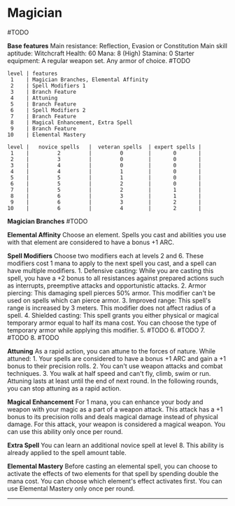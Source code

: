 # Magician
#TODO 

**Base features**
	Main resistance: Reflection, Evasion or Constitution
	Main skill aptitude: Witchcraft
	Health: 60
	Mana: 8 (High)
	Stamina: 0
	Starter equipment:
		A regular weapon set.
		Any armor of choice.
		#TODO 

```magician_class_features
level | features
 1    | Magician Branches, Elemental Affinity
 2    | Spell Modifiers 1
 3    | Branch Feature
 4    | Attuning
 5    | Branch Feature
 6    | Spell Modifiers 2
 7    | Branch Feature
 8    | Magical Enhancement, Extra Spell
 9    | Branch Feature
10    | Elemental Mastery
```

```magician_spell_amount
level |   novice spells   |  veteran spells  | expert spells |
 1    |         2         |         0        |       0       |
 2    |         3         |         0        |       0       |
 3    |         4         |         0        |       0       |
 4    |         4         |         1        |       0       |
 5    |         5         |         1        |       0       |
 6    |         5         |         2        |       0       |
 7    |         5         |         2        |       1       |
 8    |         6         |         3        |       1       |
 9    |         6         |         3        |       2       |
10    |         6         |         4        |       2       |
```

**Magician Branches**
	#TODO 

**Elemental Affinity**
	Choose an element. Spells you cast and abilities you use with that element are considered to have a bonus +1 ARC.

**Spell Modifiers**
	Choose two modifiers each at levels 2 and 6. 
	These modifiers cost 1 mana to apply to the next spell you cast, and a spell can have multiple modifiers.
	1. Defensive casting: 
		While you are casting this spell, you have a +2 bonus to all resistances against prepared actions such as interrupts, preemptive attacks and opportunistic attacks. 
	2. Armor piercing: 
		This damaging spell pierces 50% armor. This modifier can't be used on spells which can pierce armor.
	3. Improved range: 
		This spell's range is increased by 3 meters. This modifier does not affect radius of a spell.
	4. Shielded casting:
		This spell grants you either physical or magical temporary armor equal to half its mana cost. You can choose the type of temporary armor while applying this modifier.
	5. #TODO 
	6. #TODO 
	7. #TODO 
	8. #TODO 

**Attuning**
	As a rapid action, you can attune to the forces of nature. While attuned:
	1. Your spells are considered to have a bonus +1 ARC and gain a +1 bonus to their precision rolls.
	2. You can't use weapon attacks and combat techniques.
	3. You walk at half speed and can't fly, climb, swim or run.
	Attuning lasts at least until the end of next round. In the following rounds, you can stop attuning as a rapid action.

**Magical Enhancement**
	For 1 mana, you can enhance your body and weapon with your magic as a part of a weapon attack. This attack has a +1 bonus to its precision rolls and deals magical damage instead of physical damage. For this attack, your weapon is considered a magical weapon. You can use this ability only once per round.

**Extra Spell**
	You can learn an additional novice spell at level 8. This ability is already applied to the spell amount table.

**Elemental Mastery**
	Before casting an elemental spell, you can choose to activate the effects of two elements for that spell by spending double the mana cost. You can choose which element's effect activates first. You can use Elemental Mastery only once per round.



---

